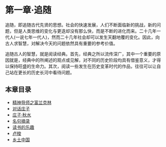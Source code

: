 # 第一章·追随

追随，即追随古代先贤的思想。社会的快速发展，人们不断面临新的挑战，新的问题，但是人类思维的变化与更迭却没有那么快，而是不断的进化而来。二十几年一代人(一说七年一代人)，然而二十几年社会却可以发生天翻地覆的变化。因此，向古人求智慧，对解决今天的问题依然具有重要的参考价值。

追随古人的智慧，就是阅读经典。首先，经典之所以流传深广，其中一个重要的原因就是，经典中的所阐述的观点或见解，对不同的历史阶段均具有借鉴意义，才得以保持旺盛的生命力。其次，阅读一些发生在历史变革时代的作品，往往可以让自己站在更长的历史长河中看待问题。

## 本章目录

  + [精神导师之富兰克林](01TheMentor.md)
  + [对话庄子](02TalkWithChuangTzu.md)
  + [庄子·秋水](03QiuShui.md)
  + [名句摘录](04Notes.md)
  + [读书的乐趣](05FunOfReading.md)
  + [卢梭](06RousseauAndSocialContract.md)
  + [乡土中国](07LocalChina.md)

